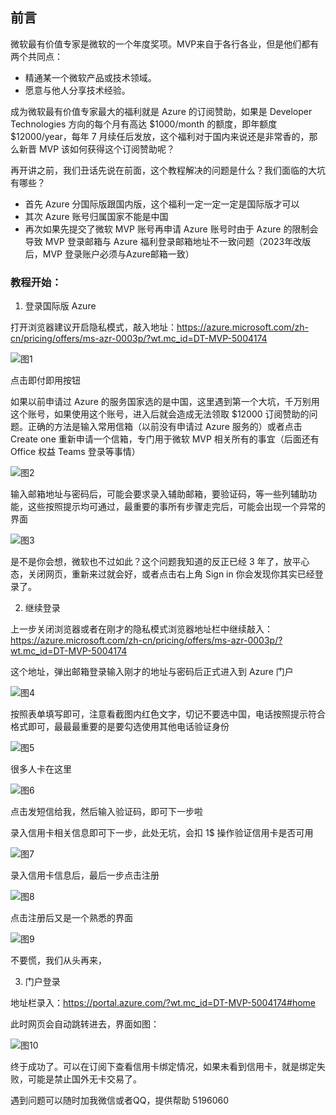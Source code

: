﻿## 前言

微软最有价值专家是微软的一个年度奖项。MVP来自于各行各业，但是他们都有两个共同点：

- 精通某一个微软产品或技术领域。
- 愿意与他人分享技术经验。

成为微软最有价值专家最大的福利就是 Azure 的订阅赞助，如果是 Developer Technologies 方向的每个月有高达 $1000/month 的额度，即年额度 $12000/year，每年 7 月续任后发放，这个福利对于国内来说还是非常香的，那么新晋 MVP 该如何获得这个订阅赞助呢？

再开讲之前，我们丑话先说在前面，这个教程解决的问题是什么？我们面临的大坑有哪些？

- 首先 Azure 分国际版跟国内版，这个福利一定一定一定是国际版才可以
- 其次 Azure 账号归属国家不能是中国
- 再次如果先提交了微软 MVP 账号再申请 Azure 账号时由于 Azure 的限制会导致 MVP 登录邮箱与 Azure 福利登录邮箱地址不一致问题（2023年改版后，MVP 登录账户必须与Azure邮箱一致）

### 教程开始：

1. 登录国际版 Azure 

打开浏览器建议开启隐私模式，敲入地址：https://azure.microsoft.com/zh-cn/pricing/offers/ms-azr-0003p/?wt.mc_id=DT-MVP-5004174

![图1](../images/azure/1.avif)

点击即付即用按钮

如果以前申请过 Azure 的服务国家选的是中国，这里遇到第一个大坑，千万别用这个账号，如果使用这个账号，进入后就会造成无法领取 $12000 订阅赞助的问题。正确的方法是输入常用信箱（以前没有申请过 Azure 服务的）或者点击 Create one 重新申请一个信箱，专门用于微软 MVP 相关所有的事宜（后面还有 Office 权益 Teams 登录等事情）

![图2](../images/azure/2.avif)

输入邮箱地址与密码后，可能会要求录入辅助邮箱，要验证码，等一些列辅助功能，这些按照提示均可通过，最重要的事所有步骤走完后，可能会出现一个异常的界面

![图3](../images/azure/3.avif)

是不是你会想，微软也不过如此？这个问题我知道的反正已经 3 年了，放平心态，关闭网页，重新来过就会好，或者点击右上角 Sign in 你会发现你其实已经登录了。

2. 继续登录

上一步关闭浏览器或者在刚才的隐私模式浏览器地址栏中继续敲入：https://azure.microsoft.com/zh-cn/pricing/offers/ms-azr-0003p/?wt.mc_id=DT-MVP-5004174

这个地址，弹出邮箱登录输入刚才的地址与密码后正式进入到 Azure 门户

![图4](../images/azure/4.avif)

按照表单填写即可，注意看截图内红色文字，切记不要选中国，电话按照提示符合格式即可，最最最重要的是要勾选使用其他电话验证身份

![图5](../images/azure/5.avif)

很多人卡在这里

![图6](../images/azure/6.avif)

点击发短信给我，然后输入验证码，即可下一步啦

录入信用卡相关信息即可下一步，此处无坑，会扣 1$ 操作验证信用卡是否可用

![图7](../images/azure/7.avif)

录入信用卡信息后，最后一步点击注册

![图8](../images/azure/8.avif)

点击注册后又是一个熟悉的界面

![图9](../images/azure/9.avif)

不要慌，我们从头再来，

3. 门户登录

地址栏录入：https://portal.azure.com/?wt.mc_id=DT-MVP-5004174#home

此时网页会自动跳转进去，界面如图：

![图10](../images/azure/10.avif)

终于成功了。可以在订阅下查看信用卡绑定情况，如果未看到信用卡，就是绑定失败，可能是禁止国外无卡交易了。

遇到问题可以随时加我微信或者QQ，提供帮助 5196060
